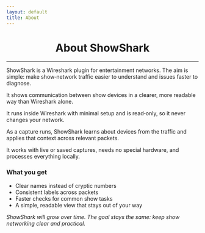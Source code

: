 ```yaml
---
layout: default
title: About
---
```


<h1 align="center">About ShowShark</h1>

---

ShowShark is a Wireshark plugin for entertainment networks. The aim is simple: make show‑network traffic easier to understand and issues faster to diagnose.

It shows communication between show devices in a clearer, more readable way than Wireshark alone.

It runs inside Wireshark with minimal setup and is read‑only, so it never changes your network.

As a capture runs, ShowShark learns about devices from the traffic and applies that context across relevant packets.

It works with live or saved captures, needs no special hardware, and processes everything locally.

### What you get
- Clear names instead of cryptic numbers
- Consistent labels across packets
- Faster checks for common show tasks
- A simple, readable view that stays out of your way

*ShowShark will grow over time. The goal stays the same: keep show networking clear and practical.*
